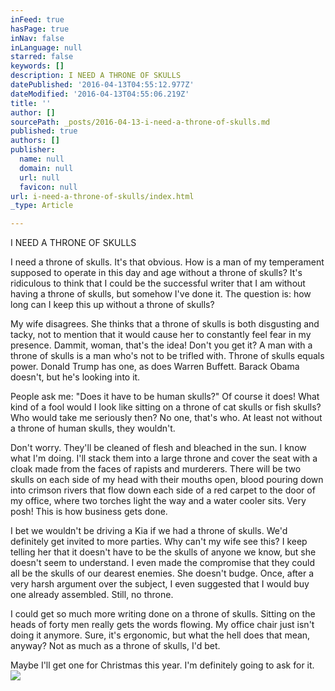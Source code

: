 ```yaml
---
inFeed: true
hasPage: true
inNav: false
inLanguage: null
starred: false
keywords: []
description: I NEED A THRONE OF SKULLS
datePublished: '2016-04-13T04:55:12.977Z'
dateModified: '2016-04-13T04:55:06.219Z'
title: ''
author: []
sourcePath: _posts/2016-04-13-i-need-a-throne-of-skulls.md
published: true
authors: []
publisher:
  name: null
  domain: null
  url: null
  favicon: null
url: i-need-a-throne-of-skulls/index.html
_type: Article

---
```

I NEED A THRONE OF SKULLS

I need a throne of skulls. It's that obvious. How is a man of my temperament supposed to operate in this day and age without a throne of skulls? It's ridiculous to think that I could be the successful writer that I am without having a throne of skulls, but somehow I've done it. The question is: how long can I keep this up without a throne of skulls?

My wife disagrees. She thinks that a throne of skulls is both disgusting and tacky, not to mention that it would cause her to constantly feel fear in my presence. Dammit, woman, that's the idea! Don't you get it? A man with a throne of skulls is a man who's not to be trifled with. Throne of skulls equals power. Donald Trump has one, as does Warren Buffett. Barack Obama doesn't, but he's looking into it.

People ask me: "Does it have to be human skulls?" Of course it does! What kind of a fool would I look like sitting on a throne of cat skulls or fish skulls? Who would take me seriously then? No one, that's who. At least not without a throne of human skulls, they wouldn't.

Don't worry. They'll be cleaned of flesh and bleached in the sun. I know what I'm doing. I'll stack them into a large throne and cover the seat with a cloak made from the faces of rapists and murderers. There will be two skulls on each side of my head with their mouths open, blood pouring down into crimson rivers that flow down each side of a red carpet to the door of my office, where two torches light the way and a water cooler sits. Very posh! This is how business gets done.

I bet we wouldn't be driving a Kia if we had a throne of skulls. We'd definitely get invited to more parties. Why can't my wife see this? I keep telling her that it doesn't have to be the skulls of anyone we know, but she doesn't seem to understand. I even made the compromise that they could all be the skulls of our dearest enemies. She doesn't budge. Once, after a very harsh argument over the subject, I even suggested that I would buy one already assembled. Still, no throne.

I could get so much more writing done on a throne of skulls. Sitting on the heads of forty men really gets the words flowing. My office chair just isn't doing it anymore. Sure, it's ergonomic, but what the hell does that mean, anyway? Not as much as a throne of skulls, I'd bet.

Maybe I'll get one for Christmas this year. I'm definitely going to ask for it.
![](https://the-grid-user-content.s3-us-west-2.amazonaws.com/e6b494f7-c8bc-4c2f-b1d6-cd4d28d941db.jpg)